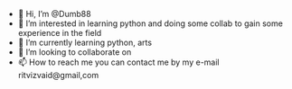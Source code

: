 - 👋 Hi, I’m @Dumb88
- 👀 I’m interested in learning python and doing some collab to gain some experience in the field
- 🌱 I’m currently learning python, arts
- 💞️ I’m looking to collaborate on 
- 📫 How to reach me you can contact me by my e-mail  ritvizvaid@gmail,com

<!---
Dumb88/Dumb88 is a ✨ special ✨ repository because its `README.md` (this file) appears on your GitHub profile.
You can click the Preview link to take a look at your changes.
--->
